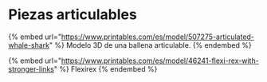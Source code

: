# Piezas articulables

{% embed url="https://www.printables.com/es/model/507275-articulated-whale-shark" %}
Modelo 3D de una ballena articulable.
{% endembed %}

{% embed url="https://www.printables.com/es/model/46241-flexi-rex-with-stronger-links" %}
Flexirex
{% endembed %}
